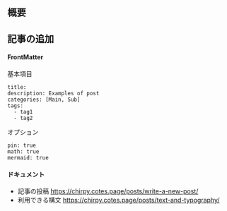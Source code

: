 ## 概要


## 記事の追加

#### FrontMatter

基本項目
```
title: 
description: Examples of post
categories: [Main, Sub]
tags:
  - tag1
  - tag2
```

オプション
```
pin: true
math: true
mermaid: true
```

#### 


#### ドキュメント 
  - 記事の投稿 https://chirpy.cotes.page/posts/write-a-new-post/
  - 利用できる構文 https://chirpy.cotes.page/posts/text-and-typography/